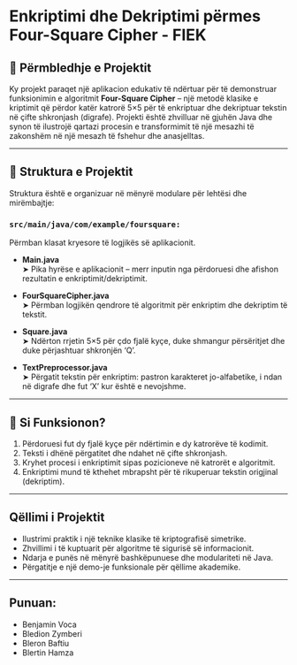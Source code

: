 #  Enkriptimi dhe Dekriptimi përmes Four-Square Cipher - FIEK

## 📌 Përmbledhje e Projektit

Ky projekt paraqet një aplikacion edukativ të ndërtuar për të demonstruar funksionimin e algoritmit **Four-Square Cipher** – një metodë klasike e kriptimit që përdor katër katrorë 5×5 për të enkriptuar dhe dekriptuar tekstin në çifte shkronjash (digrafe). Projekti është zhvilluar në gjuhën Java dhe synon të ilustrojë qartazi procesin e transformimit të një mesazhi të zakonshëm në një mesazh të fshehur dhe anasjelltas.

---

## 📁 Struktura e Projektit

Struktura është e organizuar në mënyrë modulare për lehtësi dhe mirëmbajtje:

### `src/main/java/com/example/foursquare:`
Përmban klasat kryesore të logjikës së aplikacionit.

- **Main.java**  
  ➤ Pika hyrëse e aplikacionit – merr inputin nga përdoruesi dhe afishon rezultatin e enkriptimit/dekriptimit.

- **FourSquareCipher.java**  
  ➤ Përmban logjikën qendrore të algoritmit për enkriptim dhe dekriptim të tekstit.

- **Square.java**  
  ➤ Ndërton rrjetin 5×5 për çdo fjalë kyçe, duke shmangur përsëritjet dhe duke përjashtuar shkronjën ‘Q’.

- **TextPreprocessor.java**  
  ➤ Përgatit tekstin për enkriptim: pastron karakteret jo-alfabetike, i ndan në digrafe dhe fut ‘X’ kur është e nevojshme.

---

## 🔐 Si Funksionon?

1. Përdoruesi fut dy fjalë kyçe për ndërtimin e dy katrorëve të kodimit.
2. Teksti i dhënë përgatitet dhe ndahet në çifte shkronjash.
3. Kryhet procesi i enkriptimit sipas pozicioneve në katrorët e algoritmit.
4. Enkriptimi mund të kthehet mbrapsht për të rikuperuar tekstin origjinal (dekriptim).

---

## Qëllimi i Projektit

- Ilustrimi praktik i një teknike klasike të kriptografisë simetrike.
- Zhvillimi i të kuptuarit për algoritme të sigurisë së informacionit.
- Ndarja e punës në mënyrë bashkëpunuese dhe modulariteti në Java.
- Përgatitje e një demo-je funksionale për qëllime akademike.

---

## Punuan:
- Benjamin Voca
- Bledion Zymberi
- Bleron Baftiu
- Blertin Hamza

